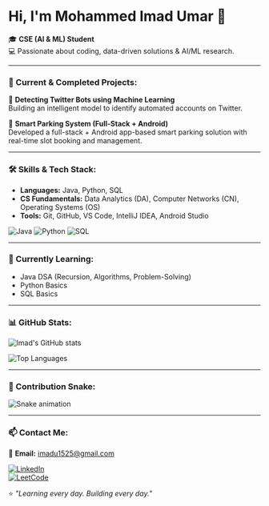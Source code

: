 # Hi, I'm Mohammed Imad Umar 👋

🎓 **CSE (AI & ML) Student**  
💻 Passionate about coding, data-driven solutions & AI/ML research.

---

### 🔭 Current & Completed Projects:
🚀 **Detecting Twitter Bots using Machine Learning**  
Building an intelligent model to identify automated accounts on Twitter.

📱 **Smart Parking System (Full-Stack + Android)**  
Developed a full-stack + Android app-based smart parking solution with real-time slot booking and management.

---

### 🛠️ Skills & Tech Stack:
- **Languages:** Java, Python, SQL  
- **CS Fundamentals:** Data Analytics (DA), Computer Networks (CN), Operating Systems (OS)  
- **Tools:** Git, GitHub, VS Code, IntelliJ IDEA, Android Studio

![Java](https://img.shields.io/badge/Code-Java-orange?style=flat-square&logo=java)
![Python](https://img.shields.io/badge/Code-Python-blue?style=flat-square&logo=python)
![SQL](https://img.shields.io/badge/Database-MySQL-lightblue?style=flat-square&logo=mysql)

---

### 🌱 Currently Learning:
- Java DSA (Recursion, Algorithms, Problem-Solving)  
- Python Basics  
- SQL Basics

---

### 📊 GitHub Stats:
![Imad's GitHub stats](https://github-readme-stats.vercel.app/api?username=mohammed-imad-umar&show_icons=true&theme=tokyonight)

![Top Languages](https://github-readme-stats.vercel.app/api/top-langs/?username=mohammed-imad-umar&layout=compact&theme=tokyonight)

---

### 🐍 Contribution Snake:
![Snake animation](https://raw.githubusercontent.com/mohammed-imad-umar/mohamamed-imad-umar/output/github-contribution-grid-snake.svg)

---

### 📫 Contact Me:
📧 **Email:** [imadu1525@gmail.com](mailto:imadu1525@gmail.com)  

[![LinkedIn](https://img.shields.io/badge/LinkedIn-Connect-blue?style=flat-square&logo=linkedin)](https://www.linkedin.com/in/mohammed-imad-umar/)  
[![LeetCode](https://img.shields.io/badge/LeetCode-Profile-orange?style=flat-square&logo=leetcode)](https://leetcode.com/mohammed_imad_umar/)

⭐ *"Learning every day. Building every day."*
